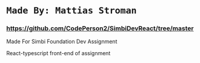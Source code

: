 # `Made By: Mattias Stroman`

### https://github.com/CodePerson2/SimbiDevReact/tree/master

Made For Simbi Foundation Dev Assignment

React-typescript front-end of assignment